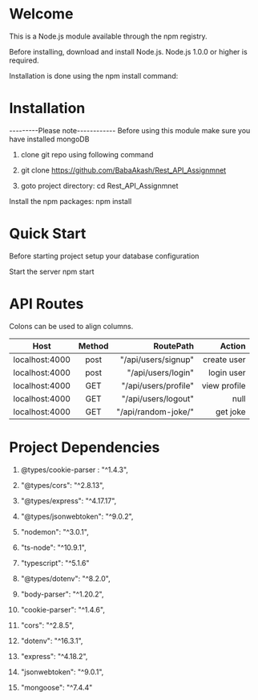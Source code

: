 # Welcome

This is a Node.js module available through the npm registry.

Before installing, download and install Node.js. Node.js 1.0.0 or higher is required.

Installation is done using the npm install command:

# Installation
---------Please note------------ Before using this module make sure you have installed mongoDB

1. clone git repo using following command
2. git clone https://github.com/BabaAkash/Rest_API_Assignmnet

3. goto project directory:
cd Rest_API_Assignmnet

Install the npm packages:
 npm install

# Quick Start
Before starting project setup your database configuration

Start the server
npm start

# API Routes

Colons can be used to align columns.

| Host        | Method           | RoutePath          | Action|
| ------------- |:-------------:| -------------------:| -------:|
| localhost:4000| post          | "/api/users/signup" | create user|
| localhost:4000| post         | "/api/users/login" | login user|
| localhost:4000 | GET         | "/api/users/profile" |view profile|
| localhost:4000 | GET         | "/api/users/logout" |null|
| localhost:4000 | GET         | "/api/random-joke/" |get joke|


# Project Dependencies

1. @types/cookie-parser : "^1.4.3",
   
2. "@types/cors": "^2.8.13",

3. "@types/express": "^4.17.17",

4. "@types/jsonwebtoken": "^9.0.2",

5. "nodemon": "^3.0.1",

6. "ts-node": "^10.9.1",

7. "typescript": "^5.1.6"

8. "@types/dotenv": "^8.2.0",

9. "body-parser": "^1.20.2",

10. "cookie-parser": "^1.4.6",

11. "cors": "^2.8.5",

12. "dotenv": "^16.3.1",

13. "express": "^4.18.2",

14. "jsonwebtoken": "^9.0.1",

15. "mongoose": "^7.4.4"















